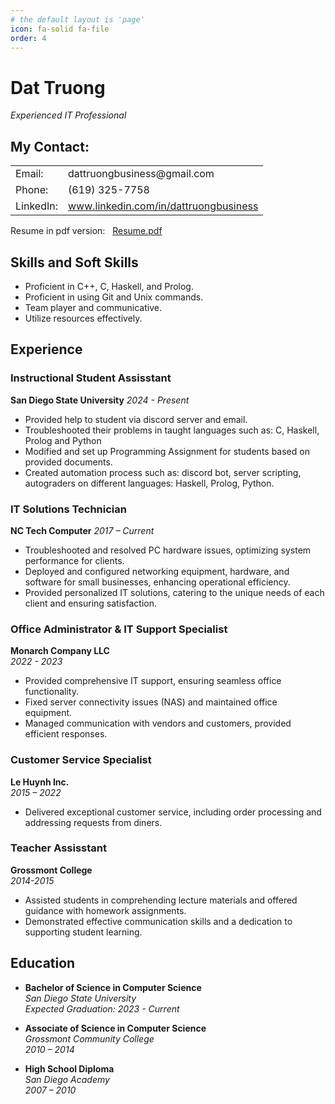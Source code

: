 ```yaml
---
# the default layout is 'page'
icon: fa-solid fa-file
order: 4
---
```


# Dat Truong                                     
*Experienced IT Professional*		 
## My Contact:
<table>
      <tr>
        <td>Email:</td>
        <td>dattruongbusiness@gmail.com</td>
      </tr>
      <tr>
        <td>Phone:</td>
        <td>(619) 325-7758</td>
      </tr>
      <tr>
        <td>LinkedIn:</td>
        <td><a href="https://www.linkedin.com/in/dattruongbusiness">www.linkedin.com/in/dattruongbusiness</a></td>
      </tr>
</table>

Resume in pdf version: &nbsp;&nbsp;[Resume.pdf](/assets/files/Resume.pdf)

## Skills and Soft Skills
- Proficient in C++, C, Haskell, and Prolog.
- Proficient in using Git and Unix commands.
- Team player and communicative.
- Utilize resources effectively.

## Experience

### Instructional Student Assisstant
**San Diego State University**
*2024 - Present*
- Provided help to student via discord server and email. 
- Troubleshooted their problems in taught languages such as: C, Haskell, Prolog and Python
- Modified and set up Programming Assignment for students based on provided documents. 
- Created automation process such as: discord bot, server scripting, autograders on different languages: Haskell, Prolog, Python.


### IT Solutions Technician
**NC Tech Computer**
*2017 – Current*
- Troubleshooted and resolved PC hardware issues, optimizing system performance for clients.
- Deployed and configured networking equipment, hardware, and software for small businesses, enhancing operational efficiency.
- Provided personalized IT solutions, catering to the unique needs of each client and ensuring satisfaction.

### Office Administrator & IT Support Specialist
**Monarch Company LLC**  
*2022 - 2023*
- Provided comprehensive IT support, ensuring seamless office functionality.
- Fixed server connectivity issues (NAS) and maintained office equipment.
- Managed communication with vendors and customers, provided efficient responses. 


### Customer Service Specialist
**Le Huynh Inc.**  
*2015 – 2022*
- Delivered exceptional customer service, including order processing and addressing requests from diners.

### Teacher Assisstant
**Grossmont College**  
*2014-2015*
- Assisted students in comprehending lecture materials and offered guidance with homework assignments.
- Demonstrated effective communication skills and a dedication to supporting student learning.

## Education
- **Bachelor of Science in Computer Science**  
  *San Diego State University*  
  *Expected Graduation: 2023 - Current*

- **Associate of Science in Computer Science**  
  *Grossmont Community College*  
  *2010 – 2014*

- **High School Diploma**  
  *San Diego Academy*  
  *2007 – 2010*
